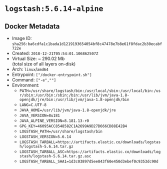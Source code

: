 # `logstash:5.6.14-alpine`

## Docker Metadata

- Image ID: `sha256:ba6cdfa1c1bada1d1219193654054bf8c47478e7b8e61f8fdac2b30ecabf722e`
- Created: `2018-12-21T05:54:01.106862507Z`
- Virtual Size: ~ 290.02 Mb  
  (total size of all layers on-disk)
- Arch: `linux`/`amd64`
- Entrypoint: `["/docker-entrypoint.sh"]`
- Command: `["-e",""]`
- Environment:
  - `PATH=/usr/share/logstash/bin:/usr/local/sbin:/usr/local/bin:/usr/sbin:/usr/bin:/sbin:/bin:/usr/lib/jvm/java-1.8-openjdk/jre/bin:/usr/lib/jvm/java-1.8-openjdk/bin`
  - `LANG=C.UTF-8`
  - `JAVA_HOME=/usr/lib/jvm/java-1.8-openjdk/jre`
  - `JAVA_VERSION=8u181`
  - `JAVA_ALPINE_VERSION=8.181.13-r0`
  - `GPG_KEY=46095ACC8548582C1A2699A9D27D666CD88E42B4`
  - `LOGSTASH_PATH=/usr/share/logstash/bin`
  - `LOGSTASH_VERSION=5.6.14`
  - `LOGSTASH_TARBALL=https://artifacts.elastic.co/downloads/logstash/logstash-5.6.14.tar.gz`
  - `LOGSTASH_TARBALL_ASC=https://artifacts.elastic.co/downloads/logstash/logstash-5.6.14.tar.gz.asc`
  - `LOGSTASH_TARBALL_SHA1=1d3c03897d5ee843f60e450d3ebef0c9353dc90d`
